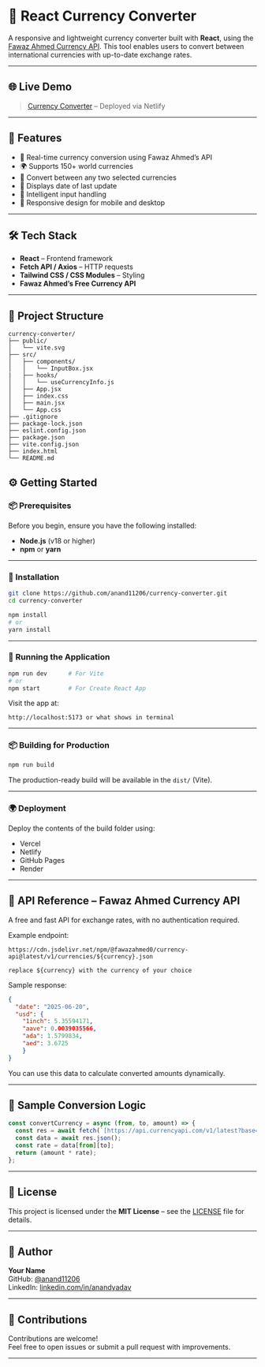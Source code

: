 # 💱 React Currency Converter

A responsive and lightweight currency converter built with **React**, using the [Fawaz Ahmed Currency API](https://github.com/fawazahmed0/currency-api). This tool enables users to convert between international currencies with up-to-date exchange rates.

---

## 🌐 Live Demo

> [Currency Converter](https://convrt-currency.netlify.app/) – Deployed via Netlify

---

## 🧩 Features

- 🔁 Real-time currency conversion using Fawaz Ahmed’s API
- 🌍 Supports 150+ world currencies
- 🔢 Convert between any two selected currencies
- 📅 Displays date of last update
- 🧠 Intelligent input handling
- 📱 Responsive design for mobile and desktop

---

## 🛠 Tech Stack

- **React** – Frontend framework
- **Fetch API / Axios** – HTTP requests
- **Tailwind CSS / CSS Modules** – Styling
- **Fawaz Ahmed’s Free Currency API**

---

## 📂 Project Structure

```text
currency-converter/
├── public/
│   └── vite.svg
├── src/
│   ├── components/
│   │   └── InputBox.jsx
|   ├── hooks/
│   │   └── useCurrencyInfo.js
│   ├── App.jsx
│   ├── index.css
│   ├── main.jsx
│   └── App.css
├── .gitignore
├── package-lock.json
├── eslint.config.json
├── package.json
├── vite.config.json
├── index.html
└── README.md
```

## ⚙️ Getting Started

### 📦 Prerequisites

Before you begin, ensure you have the following installed:

- **Node.js** (v18 or higher)
- **npm** or **yarn**

---

### 🚀 Installation

<!-- code block starts -->
```bash
git clone https://github.com/anand11206/currency-converter.git
cd currency-converter

npm install
# or
yarn install
```
<!-- code block ends -->

---

### 🧪 Running the Application

<!-- code block starts -->
```bash
npm run dev      # For Vite
# or
npm start        # For Create React App
```
<!-- code block ends -->

Visit the app at:

<!-- code block starts -->
```text
http://localhost:5173 or what shows in terminal
```
<!-- code block ends -->

---

### 📦 Building for Production

<!-- code block starts -->
```bash
npm run build
```
<!-- code block ends -->

The production-ready build will be available in the `dist/` (Vite).

---

### 🌍 Deployment

Deploy the contents of the build folder using:

- Vercel
- Netlify
- GitHub Pages
- Render

---

## 🔗 API Reference – Fawaz Ahmed Currency API

A free and fast API for exchange rates, with no authentication required.

Example endpoint:

<!-- code block starts -->
```text
https://cdn.jsdelivr.net/npm/@fawazahmed0/currency-api@latest/v1/currencies/${currency}.json

replace ${currency} with the currency of your choice
```
<!-- code block ends -->

Sample response:

<!-- code block starts -->
```json
{
  "date": "2025-06-20",
  "usd": {
    "1inch": 5.35594171,
    "aave": 0.0039035566,
    "ada": 1.5799834,
    "aed": 3.6725
    }
}
```
<!-- code block ends -->

You can use this data to calculate converted amounts dynamically.

---

## 🧠 Sample Conversion Logic

<!-- code block starts -->
```js
const convertCurrency = async (from, to, amount) => {
  const res = await fetch(`[https://api.currencyapi.com/v1/latest?base=${from}](https://cdn.jsdelivr.net/npm/@fawazahmed0/currency-api@latest/v1/currencies/${from}.json)`);
  const data = await res.json();
  const rate = data[from][to];
  return (amount * rate);
};
```
<!-- code block ends -->

---

## 📄 License

This project is licensed under the **MIT License** – see the [LICENSE](./LICENSE) file for details.

---

## 👤 Author

**Your Name**  
GitHub: [@anand11206](https://github.com/anand11206)  
LinkedIn: [linkedin.com/in/anandyadav](https://www.linkedin.com/in/anand-yadav-506a5b354/)

---

## 🤝 Contributions

Contributions are welcome!  
Feel free to open issues or submit a pull request with improvements.

---
